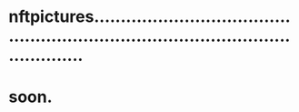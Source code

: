 # nftpictures........................................................................................................
# soon.
